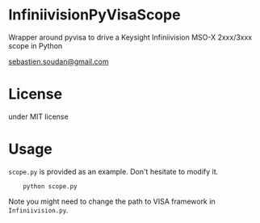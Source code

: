 # InfiniivisionPyVisaScope
Wrapper around pyvisa to drive a Keysight Infiniivision MSO-X 2xxx/3xxx scope in Python

sebastien.soudan@gmail.com

# License

under MIT license

# Usage

`scope.py` is provided as an example. Don't hesitate to modify it.

```
	python scope.py
```

Note you might need to change the path to VISA framework in `Infiniivision.py`.
